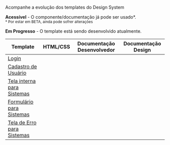Acompanhe a evolução dos templates do Design System

<p>
    <i checks="fas fa-check text-success"></i>
    <strong>Acessível</strong> - O componente/documentação já pode ser usado*.
    <br />
    <small>* Por estar em BETA, ainda pode sofrer alterações</small>
</p>

<p>
    <i class="fas fa-sync text-orange"></i>
    <strong>Em Progresso</strong> - O template está sendo desenvolvido atualmente.
</p>

| Template                                              | <div class="align-center">HTML/CSS</div>  | <div class="align-center">Documentação Desenvolvedor</div> | <div class="align-center">Documentação Design</div> |
| ----------------------------------------------------- | :---------------------------------------: | :--------------------------------------------------------: | :-------------------------------------------------: |
| [Login](/ds/templates/login)                          | <i class="fas fa-check text-success"></i> |          <i class="fas fa-sync text-orange"></i>           |      <i class="fas fa-check text-success"></i>      |
| [Cadastro de Usuário](/ds/templates/signin)           | <i class="fas fa-check text-success"></i> |          <i class="fas fa-sync text-orange"></i>           |      <i class="fas fa-check text-success"></i>      |
| [Tela interna para Sistemas](/ds/templates/page)      | <i class="fas fa-check text-success"></i> |          <i class="fas fa-sync text-orange"></i>           |      <i class="fas fa-check text-success"></i>      |
| [Formulário para Sistemas](/ds/templates/crud)        | <i class="fas fa-check text-success"></i> |          <i class="fas fa-sync text-orange"></i>           |       <i class="fas fa-sync text-orange"></i>       |
| [Tela de Erro para Sistemas](/ds/templates/not-found) | <i class="fas fa-check text-success"></i> |          <i class="fas fa-sync text-orange"></i>           |       <i class="fas fa-sync text-orange"></i>       |
